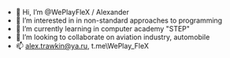 - 👋 Hi, I’m @WePlayFleX / Alexander
- 👀 I’m interested in in non-standard approaches to programming
- 🌱 I’m currently learning in computer academy "STEP"
- 💞️ I’m looking to collaborate on aviation industry, automobile 
- 📫 alex.trawkin@ya.ru, t.me\WePlay_FleX

<!---
WePlayFleX/WePlayFleX is a ✨ special ✨ repository because its `README.md` (this file) appears on your GitHub profile.
You can click the Preview link to take a look at your changes.
--->
